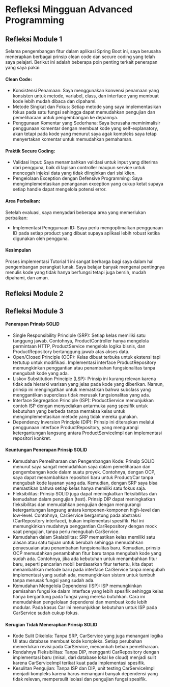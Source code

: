 # Refleksi Mingguan Advanced Programming

## Refleksi Module 1
Selama pengembangan fitur  dalam aplikasi Spring Boot ini, saya berusaha menerapkan berbagai prinsip clean code dan secure coding yang telah saya pelajari. Berikut ini adalah beberapa poin penting terkait penerapan yang saya pakai:

#### Clean Code:
- Konsistensi Penamaan: Saya menggunakan konvensi penamaan yang konsisten untuk metode, variabel, class, dan interface yang membuat kode lebih mudah dibaca dan dipahami.
- Metode Singkat dan Fokus: Setiap metode yang saya implementasikan fokus pada satu fungsi sehingga dapat memudahkan pengujian dan pemeliharaan untuk pengembangan ke depannya.
- Penggunaan Komentar yang Sederhana: Saya berusaha meminimalisir penggunaan komentar dengan membuat kode yang self-explanatory, akan tetapi pada kode yang menurut saya agak kompleks saya tetap menyertakan komentar untuk memudahkan pemahaman.


#### Praktik Secure Coding:
- Validasi Input: Saya menambahkan validasi untuk input yang diterima dari pengguna, baik di lapisan controller maupun service untuk mencegah injeksi data yang tidak diinginkan dari sisi klien.
- Pengelolaan Exception dengan Defensive Programming: Saya mengimplementasikan penanganan exception yang cukup ketat supaya setiap handle dapat mengelola potensi error.

#### Area Perbaikan:
Setelah evaluasi, saya menyadari beberapa area yang memerlukan perbaikan:

- Implementasi Penggunaan ID: Saya perlu mengoptimalkan penggunaan ID pada setiap product yang dibuat supaya aplikasi lebih robust ketika digunakan oleh pengguna.


#### Kesimpulan
Proses implementasi Tutorial 1 ini  sangat berharga bagi saya dalam hal pengembangan perangkat lunak. Saya belajar banyak mengenai pentingnya menulis kode yang tidak hanya berfungsi tetapi juga bersih, mudah dipahami, dan aman. 

## Refleksi Module 2

## Refleksi Module 3

#### Penerapan Prinsip SOLID

- Single Responsibility Principle (SRP): Setiap kelas memiliki satu tanggung jawab. Contohnya, ProductController hanya mengelola permintaan HTTP, ProductService mengelola logika bisnis, dan ProductRepository bertanggung jawab atas akses data.
- Open/Closed Principle (OCP): Kelas dibuat terbuka untuk ekstensi tapi tertutup untuk modifikasi. Implementasi interface ProductRepository memungkinkan penggantian atau penambahan fungsionalitas tanpa mengubah kode yang ada.
- Liskov Substitution Principle (LSP): Prinsip ini kurang relevan karena tidak ada hierarki warisan yang jelas pada kode yang diberikan. Namun, prinsip ini mengingatkan untuk memastikan bahwa subclass yang menggantikan superclass tidak merusak fungsionalitas yang ada.
- Interface Segregation Principle (ISP): ProductService menunjukkan contoh ISP dengan menyediakan antarmuka yang spesifik untuk kebutuhan yang berbeda tanpa memaksa kelas untuk mengimplementasikan metode yang tidak mereka gunakan.
- Dependency Inversion Principle (DIP): Prinsip ini diterapkan melalui penggunaan interface ProductRepository, yang mengurangi ketergantungan langsung antara ProductServiceImpl dan implementasi repositori konkret.

 #### Keuntungan Penerapan Prinsip SOLID

- Kemudahan Pemeliharaan dan Pengembangan Kode: Prinsip SOLID menurut saya sangat memudahkan saya dalam pemeliharaan dan pengembangan kode dalam suatu proyek. Contohnya, dengan OCP, saya dapat menambahkan repositori baru untuk Product/Car tanpa mengubah kode layanan yang ada. Kemudian, dengan SRP saya bisa memastikan bahwa setiap kelas hanya memiliki satu fokus saja.
- Fleksibilitas: Prinsip SOLID juga dapat meningkatkan fleksibilitas dan kemudahan dalam pengujian (test). Prinsip DIP dapat meningkatkan fleksibilitas dan memudahkan pengujian dengan mengurangi ketergantungan langsung antara komponen-komponen high-level dan low-level. Contohnya, CarService bergantung pada abstraksi (CarRepository interface), bukan implementasi spesifik. Hal ini memungkinkan mudahnya penggantian CarRepository dengan mock saat pengujian, tanpa perlu mengubah CarService.
- Kemudahan dalam Skalabilitas: SRP memastikan kelas memiliki satu alasan atau satu tujuan untuk berubah sehingga memudahkan penyesuaian atau penambahan fungsionalitas baru. Kemudian, prinsip OCP memudahkan penambahan fitur baru tanpa mengubah kode yang sudah ada. Contohnya, jika ada kebutuhan untuk menambahkan fitur baru, seperti pencarian mobil berdasarkan fitur tertentu, kita dapat menambahkan metode baru pada interface CarService tanpa mengubah implementasi yang sudah ada, memungkinkan sistem untuk tumbuh tanpa merusak fungsi yang sudah ada.
- Kemudahan Mengelola Dependensi (ISP): ISP memungkinkan pemisahan fungsi ke dalam interface yang lebih spesifik sehingga kelas hanya bergantung pada fungsi yang mereka butuhkan. Cara ini memudahkan pengelolaan dependensi dan membuat kode lebih modular. Pada kasus Car ini menunjukkan kebutuhan untuk ISP pada CarService sudah cukup fokus.

#### Kerugian Tidak Menerapkan Prinsip SOLID

- Kode Sulit Dikelola: Tanpa SRP, CarService yang juga menangani logika UI atau database membuat kode kompleks. Setiap perubahan memerlukan revisi pada CarService, menambah beban pemeliharaan.
- Rendahnya Fleksibilitas: Tanpa DIP, mengganti CarRepository dengan implementasi baru (misal, dari database lokal ke cloud) menjadi sulit karena CarServiceImpl terikat kuat pada implementasi spesifik.
- Kesulitan Pengujian: Tanpa ISP dan DIP, unit testing CarServiceImpl menjadi kompleks karena harus menangani banyak dependensi yang tidak relevan, mempersulit isolasi dan pengujian fungsi spesifik.
